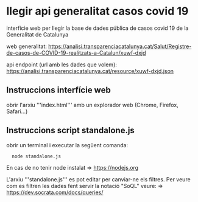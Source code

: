 # llegir api generalitat casos covid 19

interfície web per llegir la base de dades pública de casos covid 19 de la Generalitat de Catalunya

web generalitat:
https://analisi.transparenciacatalunya.cat/Salut/Registre-de-casos-de-COVID-19-realitzats-a-Catalun/xuwf-dxjd

api endpoint (url amb les dades que volem):
https://analisi.transparenciacatalunya.cat/resource/xuwf-dxjd.json

## Instruccions interfície web

obrir l'arxiu '''index.html''' amb un explorador web (Chrome, Firefox, Safari...)

## Instruccions script standalone.js

obrir un terminal i executar la següent comanda:

```
  node standalone.js
```

En cas de no tenir node instalat => https://nodejs.org

L'arxiu '''standalone.js''' es pot editar per canviar-ne els filtres. Per veure com
es filtren les dades fent servir la notació "SoQL" veure: => https://dev.socrata.com/docs/queries/

